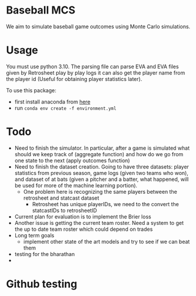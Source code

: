 # Baseball MCS

We aim to simulate baseball game outcomes using Monte Carlo simulations.

# Usage

You must use python 3.10. The parsing file can parse EVA and EVA files given by Retrosheet play by play logs it can also get the player name from the player id (Useful for obtaining player statistics later).

To use this package:

- first install anaconda from [here](https://docs.conda.io/projects/conda/en/latest/user-guide/install/index.html)
- run `conda env create -f environment.yml`

# Todo

- Need to finish the simulator. In particular, after a game is simulated what should we keep track of (aggregate function) and how do we go from one state to the next (apply outcomes function)
- Need to finish the dataset creation. Going to have three datasets: player statistics from previous season, game logs (given two teams who won), and dataset of at bats (given a pitcher and a batter, what happened, will be used for more of the machine learning portion).
  - One problem here is recognizing the same players between the retrosheet and statcast dataset
    - Retrosheet has unique playerIDs, we need to the convert the statcastIDs to retrosheetID
- Current plan for evaluation is to implement the Brier loss
- Another issue is getting the current team roster. Need a system to get the up to date team roster which could depend on trades
- Long term goals
  - implement other state of the art models and try to see if we can beat them
- testing for the bharathan
-

# Github testing

